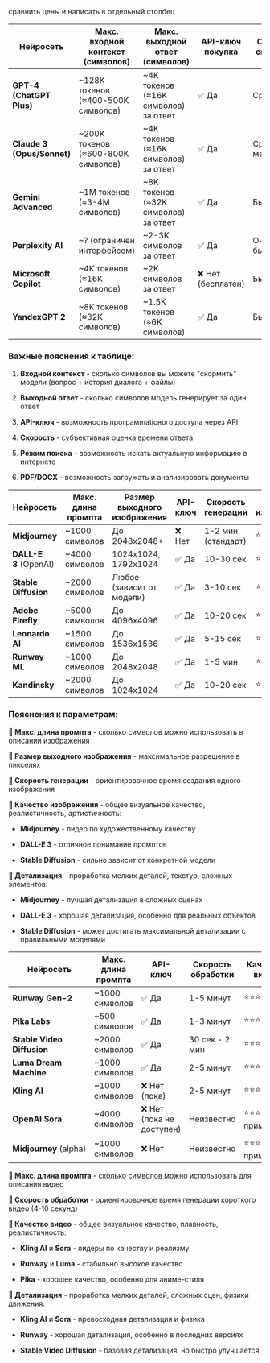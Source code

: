 сравнить цены и написать в отдельный столбец

| Нейросеть                  | Макс. входной контекст (символов)  | Макс. выходной ответ (символов)      | API-ключ покупка  | Средняя скорость  | Режим поиска      | Поддержка PDF/DOCX | цена API-key                             |
| -------------------------- | ---------------------------------- | ------------------------------------ | ----------------- | ----------------- | ----------------- | ------------------ | ---------------------------------------- |
| **GPT-4 (ChatGPT Plus)**   | ~128K токенов (≈400-500K символов) | ~4K токенов (≈16K символов) за ответ | ✅ Да              | Средняя           | ✅ (через Bing)    | ✅ Да               | вход: 1.25$/1.000.000 токенов<br>выход:  |
| **Claude 3 (Opus/Sonnet)** | ~200K токенов (≈600-800K символов) | ~4K токенов (≈16K символов) за ответ | ✅ Да              | Средняя-медленная | ❌ Нет             | ✅ Да               |                                          |
| **Gemini Advanced**        | ~1M токенов (≈3-4M символов)       | ~8K токенов (≈32K символов) за ответ | ✅ Да              | Быстрая           | ✅ Да              | ✅ Да               |                                          |
| **Perplexity AI**          | ~? (ограничен интерфейсом)         | ~2-3K символов за ответ              | ✅ Да              | Очень быстрая     | ✅ (основа модели) | ❌ Нет              |                                          |
| **Microsoft Copilot**      | ~4K токенов (≈16K символов)        | ~2K символов за ответ                | ❌ Нет (бесплатен) | Быстрая           | ✅ Да              | ❌ Нет              |                                          |
| **YandexGPT 2**            | ~8K токенов (≈32K символов)        | ~1.5K токенов (≈6K символов)         | ✅ Да              | Быстрая           | ✅ Да              | ❌ Нет              |                                          |


### Важные пояснения к таблице:

1. **Входной контекст** - сколько символов вы можете "скормить" модели (вопрос + история диалога + файлы)
    
2. **Выходной ответ** - сколько символов модель генерирует за один ответ
    
3. **API-ключ** - возможность програмmaticного доступа через API
    
4. **Скорость** - субъективная оценка времени ответа
    
5. **Режим поиска** - возможность искать актуальную информацию в интернете
    
6. **PDF/DOCX** - возможность загружать и анализировать документы






| Нейросеть             | Макс. длина промпта | Размер выходного изображения | API-ключ | Скорость генерации | Качество изображения | Детализация |
| --------------------- | ------------------- | ---------------------------- | -------- | ------------------ | -------------------- | ----------- |
| **Midjourney**        | ~1000 символов      | До 2048x2048+                | ❌ Нет    | 1-2 мин (стандарт) | ⭐⭐⭐⭐⭐                | ⭐⭐⭐⭐⭐       |
| **DALL-E 3** (OpenAI) | ~4000 символов      | 1024x1024, 1792x1024         | ✅ Да     | 10-30 сек          | ⭐⭐⭐⭐                 | ⭐⭐⭐⭐        |
| **Stable Diffusion**  | ~2000 символов      | Любое (зависит от модели)    | ✅ Да     | 3-10 сек           | ⭐⭐⭐-⭐⭐⭐⭐⭐            | ⭐⭐⭐-⭐⭐⭐⭐⭐   |
| **Adobe Firefly**     | ~5000 символов      | До 4096x4096                 | ✅ Да     | 10-20 сек          | ⭐⭐⭐⭐                 | ⭐⭐⭐⭐        |
| **Leonardo AI**       | ~1500 символов      | До 1536x1536                 | ✅ Да     | 5-15 сек           | ⭐⭐⭐⭐                 | ⭐⭐⭐⭐        |
| **Runway ML**         | ~1000 символов      | До 2048x2048                 | ✅ Да     | 1-5 мин            | ⭐⭐⭐⭐                 | ⭐⭐⭐⭐        |
| **Kandinsky**         | ~2000 символов      | До 1024x1024                 | ✅ Да     | 10-20 сек          | ⭐⭐⭐                  | ⭐⭐⭐         |



### Пояснения к параметрам:

**🔹 Макс. длина промпта** - сколько символов можно использовать в описании изображения

**🔹 Размер выходного изображения** - максимальное разрешение в пикселях

**🔹 Скорость генерации** - ориентировочное время создания одного изображения

**🔹 Качество изображения** - общее визуальное качество, реалистичность, артистичность:

- **Midjourney** - лидер по художественному качеству
    
- **DALL-E 3** - отличное понимание промптов
    
- **Stable Diffusion** - сильно зависит от конкретной модели
    

**🔹 Детализация** - проработка мелких деталей, текстур, сложных элементов:

- **Midjourney** - лучшая детализация в сложных сценах
    
- **DALL-E 3** - хорошая детализация, особенно для реальных объектов
    
- **Stable Diffusion** - может достигать максимальной детализации с правильными моделями






| Нейросеть                  | Макс. длина промпта | API-ключ                 | Скорость обработки | Качество видео      | Детализация         |
| -------------------------- | ------------------- | ------------------------ | ------------------ | ------------------- | ------------------- |
| **Runway Gen-2**           | ~1000 символов      | ✅ Да                     | 1-5 минут          | ⭐⭐⭐⭐                | ⭐⭐⭐⭐                |
| **Pika Labs**              | ~500 символов       | ✅ Да                     | 1-3 минут          | ⭐⭐⭐⭐                | ⭐⭐⭐                 |
| **Stable Video Diffusion** | ~2000 символов      | ✅ Да                     | 30 сек - 2 мин     | ⭐⭐⭐                 | ⭐⭐⭐                 |
| **Luma Dream Machine**     | ~1000 символов      | ✅ Да                     | 2-5 минут          | ⭐⭐⭐⭐                | ⭐⭐⭐⭐                |
| **Kling AI**               | ~1000 символов      | ❌ Нет (пока)             | 2-5 минут          | ⭐⭐⭐⭐⭐               | ⭐⭐⭐⭐⭐               |
| **OpenAI Sora**            | ~4000 символов      | ❌ Нет (пока не доступен) | Неизвестно         | ⭐⭐⭐⭐⭐ (по примерам) | ⭐⭐⭐⭐⭐ (по примерам) |
| **Midjourney** (alpha)     | ~1000 символов      | ❌ Нет                    | Неизвестно         | ⭐⭐⭐⭐ (по примерам)  | ⭐⭐⭐⭐ (по примерам)  |


**🔹 Макс. длина промпта** - сколько символов можно использовать для описания видео

**🔹 Скорость обработки** - ориентировочное время генерации короткого видео (4-10 секунд)

**🔹 Качество видео** - общее визуальное качество, плавность, реалистичность:

- **Kling AI** и **Sora** - лидеры по качеству и реализму
    
- **Runway** и **Luma** - стабильно высокое качество
    
- **Pika** - хорошее качество, особенно для аниме-стиля
    

**🔹 Детализация** - проработка мелких деталей, сложных сцен, физики движения:

- **Kling AI** и **Sora** - превосходная детализация и физика
    
- **Runway** - хорошая детализация, особенно в последних версиях
    
- **Stable Video Diffusion** - базовая детализация, но быстро улучшается